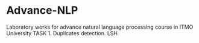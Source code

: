 # Advance-NLP
Laboratory works for advance natural language processing course in ITMO University
TASK 1. Duplicates detection. LSH
